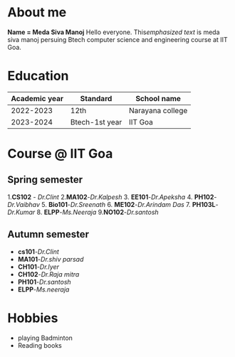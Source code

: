 # About me
**Name = Meda Siva Manoj**
Hello everyone. This*emphasized text* is meda siva manoj persuing  Btech computer science and engineering course at IIT Goa.
# Education
|Academic year                |Standard              |School name                        |
|----------------|-------------------------------|-----------------------------|
|2022-2023|12th           |Narayana college          |
|2023-2024        |Btech-1st year           |IIT Goa           |

# Course @ IIT Goa

 ## Spring semester
 

 1.**CS102**       -   *Dr.Clint*
 2.**MA102**-*Dr.Kalpesh*
 3. **EE101**-*Dr.Apeksha*
 4. **PH102**-*Dr.Vaibhav*
 5. **Bio101**-*Dr.Sreenath*
 6. **ME102**-*Dr.Arindam Das*
 7. **PH103L**-*Dr.Kumar*
 8. **ELPP**-*Ms.Neeraja*
 9.**NO102**-*Dr.santosh*


## Autumn semester
 
 
 - **cs101**-*Dr.Clint*
 - **MA101**-*Dr.shiv parsad*
 - **CH101**-*Dr.Iyer*
 - **CH102**-*Dr.Raja mitra*
 - **PH101**-*Dr.santosh*
 - **ELPP**-*Ms.neeraja*

 # Hobbies
 

 - playing Badminton
 - Reading books
 
